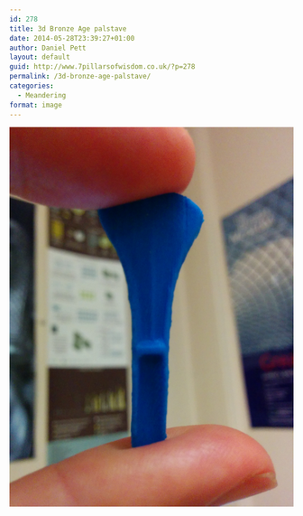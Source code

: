 ```yaml
---
id: 278
title: 3d Bronze Age palstave
date: 2014-05-28T23:39:27+01:00
author: Daniel Pett
layout: default
guid: http://www.7pillarsofwisdom.co.uk/?p=278
permalink: /3d-bronze-age-palstave/
categories:
  - Meandering
format: image
---
```

<img src="/images/2014/05/IMG_20140527_174747.jpg" alt="IMG_20140527_174747" class="alignleft size-medium img-fluid 279"  />
